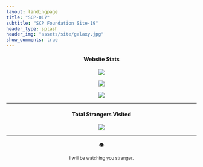 ```yaml
---
layout: landingpage
title: "SCP-017"
subtitle: "SCP Foundation Site-19"
header_type: splash
header_img: "assets/site/galaxy.jpg"
show_comments: true
---
```


<h4> <p align="center"> Website Stats </p> </h4>

<p align="center">
<img src="https://img.shields.io/uptimerobot/ratio/7/m793149606-75dfc2f315d0952624ef0a5e?style=for-the-badge&label=Uptime%20Status&labelColor=success">
</p>

<p align="center">
<a href="https://github.com/SCP-017/repo.1/releases">
<img src="https://img.shields.io/github/downloads/SCP-017/repo.1/total?labelColor=success&color=success&logoColor=black&label=TOTAL%20DOWNLOADS&logo=GitHub&style=for-the-badge">
</a>
</p>

<p align="center">
<a href="https://github.com/SCP-017/repo.1/releases/latest">
<img src="https://img.shields.io/github/downloads/SCP-017/repo.1/latest/total?labelColor=success&color=success&logoColor=black&label=LATEST%20DOWNLOADS&logo=GitHub&style=for-the-badge">
</a>
</p>

---

<h4> <p align="center"> Total Strangers Visited </p> </h4>

<p align="center">
<img src="https://www.websitecounterfree.com/c.php?d=9&id=24855&s=36">
</p>

---

<p align="center"> 👁️ </p>
<p align="center"> <sub> I will be watching you stranger. </sub> </p>
